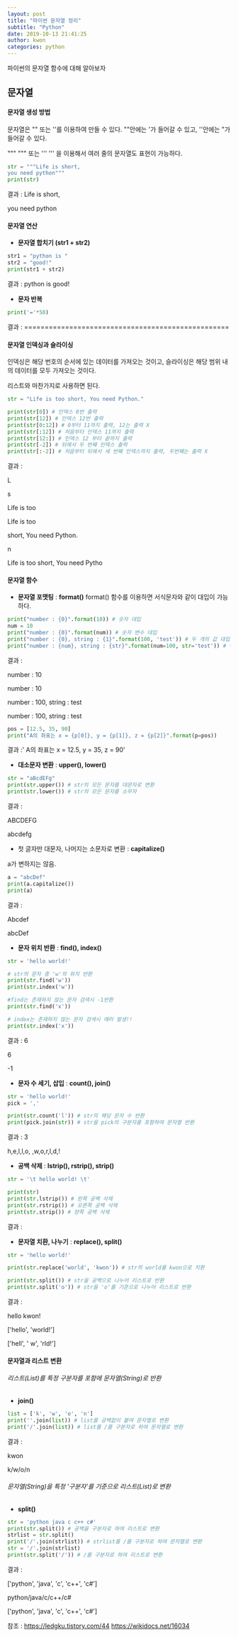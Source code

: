 ```yaml
---
layout: post
title: "파이썬 문자열 정리"
subtitle: "Python"
date: 2019-10-13 21:41:25
author: kwon
categories: python
---
```

파이썬의 문자열 함수에 대해 알아보자

## 문자열

#### 문자열 생성 방법
문자열은 "" 또는 ''를 이용하여 만들 수 있다. ""안에는 '가 들어갈 수 있고, ''안에는 "가 들어갈 수 있다.

""" """ 또는 ''' ''' 을 이용해서 여러 줄의 문자열도 표현이 가능하다.
```python
str = """Life is short,
you need python"""
print(str)
```
결과 : Life is short,

you need python

#### 문자열 연산

- **문자열 합치기 (str1 + str2)**
```python
str1 = "python is "
str2 = "good!"
print(str1 + str2)
```
결과 : python is good!

- **문자 반복**
```python
print('='*50)
```
결과 : ==================================================

#### 문자열 인덱싱과 슬라이싱

인덱싱은 해당 번호의 순서에 있는 데이터를 가져오는 것이고, 슬라이싱은 해당 범위 내의 데이터를 모두 가져오는 것이다.

리스트와 마찬가지로 사용하면 된다.
```python
str = "Life is too short, You need Python."

print(str[0]) # 인덱스 0번 출력
print(str[12]) # 인덱스 12번 출력
print(str[0:12]) # 0부터 11까지 출력, 12는 출력 X
print(str[:12]) # 처음부터 인덱스 11까지 출력
print(str[12:]) # 인덱스 12 부터 끝까지 출력
print(str[-2]) # 뒤에서 두 번째 인덱스 출력
print(str[:-2]) # 처음부터 뒤에서 세 번째 인덱스까지 출력, 두번째는 출력 X

```
결과 :

L

s

Life is too

Life is too

short, You need Python.

n

Life is too short, You need Pytho

#### 문자열 함수

- **문자열 포맷팅** : **format()**
format() 함수를 이용하면 서식문자와 같이 대입이 가능하다.

```python
print("number : {0}".format(10)) # 숫자 대입
num = 10
print("number : {0}".format(num)) # 숫자 변수 대입
print("number : {0}, string : {1}".format(100, 'test')) # 두 개의 값 대입
print("number : {num}, string : {str}".format(num=100, str='test')) # 이름으로 대입
```
결과 :

number : 10

number : 10

number : 100, string : test

number : 100, string : test

```python
pos = [12.5, 35, 90]
print("A의 좌표는 x = {p[0]}, y = {p[1]}, z = {p[2]}".format(p=pos))
```

결과 :' A의 좌표는 x = 12.5, y = 35, z = 90'

- **대소문자 변환** : **upper(), lower()**

```python
str = "aBcdEFg"
print(str.upper()) # str의 모든 문자를 대문자로 변환
print(str.lower()) # str의 모든 문자를 소무자

```
결과 :

ABCDEFG

abcdefg

- 첫 글자만 대문자, 나머지는 소문자로 변환 : **capitalize()**

a가 변하지는 않음.
```python
a = "abcDef"
print(a.capitalize())
print(a)
```
결과 :

 Abcdef

 abcDef


- **문자 위치 반환** : **find(), index()**

```python
str = 'hello world!'

# str의 문자 중 'w'의 위치 반환
print(str.find('w'))
print(str.index('w'))

#find는 존재하지 않는 문자 검색시 -1반환
print(str.find('x'))

# index는 존재하지 않는 문자 검색시 에러 발생!!
print(str.index('x'))
```
결과 :
6

6

-1

- **문자 수 세기, 삽입** : **count(), join()**

```python
str = 'hello world!'
pick = ','

print(str.count('l')) # str의 해당 문자 수 반환
print(pick.join(str)) # str을 pick의 구분자를 포함하여 문자열 반환
```
결과 :
3

h,e,l,l,o, ,w,o,r,l,d,!

- **공백 삭제** : **lstrip(), rstrip(), strip()**

```python
str = '\t hello world! \t'

print(str)
print(str.lstrip()) # 왼쪽 공백 삭제
print(str.rstrip()) # 오른쪽 공백 삭제
print(str.strip()) # 양쪽 공백 삭제

```
결과 :

- **문자열 치환, 나누기** : **replace(), split()**

```python
str = 'hello world!'

print(str.replace('world', 'kwon')) # str의 world를 kwon으로 치환

print(str.split()) # str을 공백으로 나누어 리스트로 반환
print(str.split('o')) # str을 'o'를 기준으로 나누어 리스트로 반환

```
결과 :

hello kwon!

['hello', 'world!']

['hell', ' w', 'rld!']

#### 문자열과 리스트 변환

###### 리스트(List)를 특정 구분자를 포함에 문자열(String)로 반환
- **join()**

```python
list = ['k', 'w', 'o', 'n']
print(''.join(list)) # list를 공백없이 붙여 문자열로 변환
print('/'.join(list)) # list를 /를 구분자로 하여 문자열로 변환
```
결과 :

kwon

k/w/o/n

###### 문자열(String)을 특정 '구분자'를 기준으로 리스트(List)로 변환
- **split()**

```python
str = 'python java c c++ c#'
print(str.split()) # 공백을 구분자로 하여 리스트로 변환
strlist = str.split()
print('/'.join(strlist)) # strlist를 /를 구분자로 하여 문자열로 변환
str = '/'.join(strlist)
print(str.split('/')) # /를 구분자로 하여 리스트로 변환
```
결과 :

['python', 'java', 'c', 'c++', 'c#']

python/java/c/c++/c#

['python', 'java', 'c', 'c++', 'c#']





참조 :
<https://ledgku.tistory.com/44>
<https://wikidocs.net/16034>
